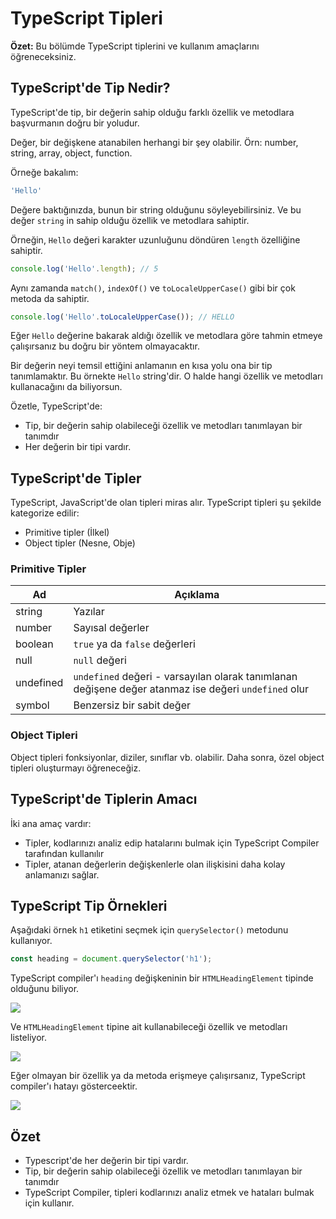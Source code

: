 # TypeScript Tipleri

**Özet:** Bu bölümde TypeScript tiplerini ve kullanım amaçlarını öğreneceksiniz.

## TypeScript'de Tip Nedir?

TypeScript'de tip, bir değerin sahip olduğu farklı özellik ve metodlara başvurmanın doğru bir yoludur.

Değer, bir değişkene atanabilen herhangi bir şey olabilir. Örn: number, string, array, object, function.

Örneğe bakalım:

```ts
'Hello'
```

Değere baktığınızda, bunun bir string olduğunu söyleyebilirsiniz. Ve bu değer `string` in sahip olduğu özellik ve metodlara sahiptir.

Örneğin, `Hello` değeri karakter uzunluğunu döndüren `length` özelliğine sahiptir. 

```ts
console.log('Hello'.length); // 5
```

Aynı zamanda `match()`, `indexOf()` ve `toLocaleUpperCase()` gibi bir çok metoda da sahiptir.

```ts
console.log('Hello'.toLocaleUpperCase()); // HELLO 
```

Eğer `Hello` değerine bakarak aldığı özellik ve metodlara göre tahmin etmeye çalışırsanız bu doğru bir yöntem olmayacaktır.

Bir değerin neyi temsil ettiğini anlamanın en kısa yolu ona bir tip tanımlamaktır. Bu örnekte `Hello` string'dir. O halde hangi özellik ve metodları kullanacağını da biliyorsun.

Özetle, TypeScript'de:

- Tip, bir değerin sahip olabileceği özellik ve metodları tanımlayan bir tanımdır
- Her değerin bir tipi vardır.

## TypeScript'de Tipler

TypeScript, JavaScript'de olan tipleri miras alır. TypeScript tipleri şu şekilde kategorize edilir:

- Primitive tipler (İlkel)
- Object tipler (Nesne, Obje)

### Primitive Tipler

| Ad | Açıklama |
| -- | -- |
| string | Yazılar |
| number | Sayısal değerler |
| boolean | `true` ya da `false` değerleri |
| null | `null` değeri |
| undefined | `undefined` değeri - varsayılan olarak tanımlanan değişene değer atanmaz ise değeri `undefined` olur |
| symbol | Benzersiz bir sabit değer |

### Object Tipleri

Object tipleri fonksiyonlar, diziler, sınıflar vb. olabilir. Daha sonra, özel object tipleri oluşturmayı öğreneceğiz.

## TypeScript'de Tiplerin Amacı

İki ana amaç vardır:

- Tipler, kodlarınızı analiz edip hatalarını bulmak için TypeScript Compiler tarafından kullanılır
- Tipler, atanan değerlerin değişkenlerle olan ilişkisini daha kolay anlamanızı sağlar.

## TypeScript Tip Örnekleri

Aşağıdaki örnek `h1` etiketini seçmek için `querySelector()` metodunu kullanıyor.

```js
const heading = document.querySelector('h1');
```

TypeScript compiler'ı `heading` değişkeninin bir `HTMLHeadingElement` tipinde olduğunu biliyor.

![](https://www.typescripttutorial.net/wp-content/uploads/2020/09/TypeScript-types-example-1.png)

Ve `HTMLHeadingElement` tipine ait kullanabileceği özellik ve metodları listeliyor.

![](https://www.typescripttutorial.net/wp-content/uploads/2020/09/TypeScript-types-properties-and-methods.png)

Eğer olmayan bir özellik ya da metoda erişmeye çalışırsanız, TypeScript compiler'ı hatayı gösterceektir.

![](https://www.typescripttutorial.net/wp-content/uploads/2020/09/TypeScript-types-error.png)

## Özet

- Typescript'de her değerin bir tipi vardır.
- Tip, bir değerin sahip olabileceği özellik ve metodları tanımlayan bir tanımdır
- TypeScript Compiler, tipleri kodlarınızı analiz etmek ve hataları bulmak için kullanır.
